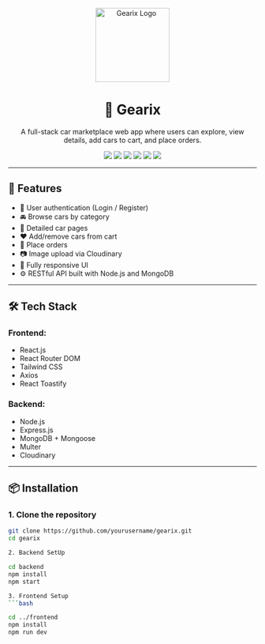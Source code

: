 <p align="center">
  <img src="assets/logo.png" alt="Gearix Logo" width="150" />
</p>

<h1 align="center">🚗 Gearix</h1>

<p align="center">
  A full-stack car marketplace web app where users can explore, view details, add cars to cart, and place orders.
</p>

<p align="center">
  <img src="https://img.shields.io/badge/Frontend-React-blue?logo=react" />
  <img src="https://img.shields.io/badge/Backend-Node.js-green?logo=node.js" />
  <img src="https://img.shields.io/badge/Database-MongoDB-brightgreen?logo=mongodb" />
  <img src="https://img.shields.io/badge/API-Express.js-lightgrey?logo=express" />
  <img src="https://img.shields.io/badge/Cloud-Cloudinary-yellow?logo=cloudinary" />
  <img src="https://img.shields.io/badge/CSS-Tailwind-blue?logo=tailwindcss" />
</p>

---

## 🔧 Features

- 🔐 User authentication (Login / Register)
- 🚘 Browse cars by category
- 📄 Detailed car pages
- ❤️ Add/remove cars from cart
- 🛒 Place orders
- 📷 Image upload via Cloudinary
- 📱 Fully responsive UI
- ⚙️ RESTful API built with Node.js and MongoDB

---

## 🛠️ Tech Stack

### Frontend:
- React.js
- React Router DOM
- Tailwind CSS
- Axios
- React Toastify

### Backend:
- Node.js
- Express.js
- MongoDB + Mongoose
- Multer
- Cloudinary

---

## 📦 Installation

### 1. Clone the repository

```bash
git clone https://github.com/yourusername/gearix.git
cd gearix

2. Backend SetUp

cd backend
npm install
npm start

3. Frontend Setup
```bash

cd ../frontend
npm install
npm run dev
